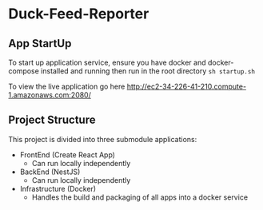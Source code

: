 # Duck-Feed-Reporter

## App StartUp

To start up application service, ensure you have docker and docker-compose installed and running then
run in the root directory `sh startup.sh`

To view the live application go here <http://ec2-34-226-41-210.compute-1.amazonaws.com:2080/>

## Project Structure

This project is divided into three submodule applications:

- FrontEnd (Create React App)
  - Can run locally independently
- BackEnd (NestJS)
  - Can run locally independently
- Infrastructure (Docker)
  - Handles the build and packaging of all apps into a docker service
